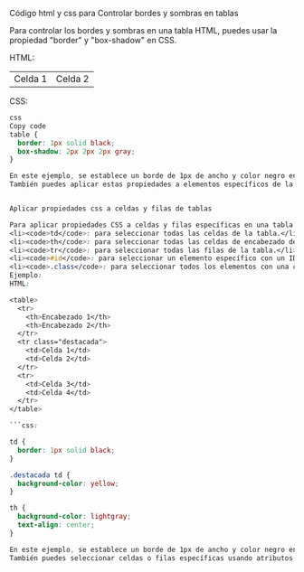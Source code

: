 
Código html y css para Controlar  bordes y  sombras en tablas

Para controlar los bordes y sombras en una tabla HTML, puedes usar la propiedad "border" y "box-shadow" en CSS.

HTML:

<table>
  <tr>
    <td>Celda 1</td>
    <td>Celda 2</td>
  </tr>
</table>

CSS:
```css
css
Copy code
table {
  border: 1px solid black;
  box-shadow: 2px 2px 2px gray;
}

En este ejemplo, se establece un borde de 1px de ancho y color negro en toda la tabla, y una sombra de 2px de desplazamiento horizontal y vertical, con una propagación de 2px y un color gris.
También puedes aplicar estas propiedades a elementos específicos de la tabla, como las celdas o filas, utilizando selectores adecuados.


Aplicar propiedades css a celdas y filas de tablas

Para aplicar propiedades CSS a celdas y filas específicas en una tabla HTML, puedes usar los siguientes selectores:
<li><code>td</code>: para seleccionar todas las celdas de la tabla.</li>
<li><code>th</code>: para seleccionar todas las celdas de encabezado de la tabla.</li>
<li><code>tr</code>: para seleccionar todas las filas de la tabla.</li>
<li><code>#id</code>: para seleccionar un elemento específico con un ID específico.</li>
<li><code>.class</code>: para seleccionar todos los elementos con una clase específica.</li>
Ejemplo:
HTML:

<table>
  <tr>
    <th>Encabezado 1</th>
    <th>Encabezado 2</th>
  </tr>
  <tr class="destacada">
    <td>Celda 1</td>
    <td>Celda 2</td>
  </tr>
  <tr>
    <td>Celda 3</td>
    <td>Celda 4</td>
  </tr>
</table>

```css:

td {
  border: 1px solid black;
}

.destacada td {
  background-color: yellow;
}

th {
  background-color: lightgray;
  text-align: center;
}

En este ejemplo, se establece un borde de 1px de ancho y color negro en todas las celdas de la tabla, un fondo amarillo en la fila con clase "destacada" y un fondo gris y alineado al centro en las celdas de encabezado.
También puedes seleccionar celdas o filas específicas usando atributos como <code>:nth-child</code> para seleccionar un elemento en una posición específica en una fila o columna, o <code>:first-child</code> para seleccionar el primer elemento de una fila o columna.